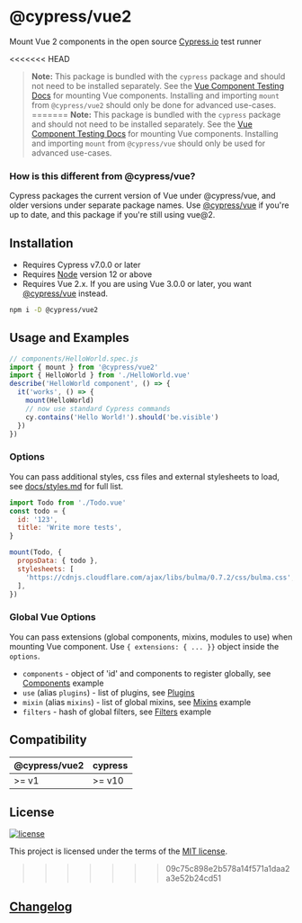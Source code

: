 # @cypress/vue2

Mount Vue 2 components in the open source [Cypress.io](https://www.cypress.io/) test runner

<<<<<<< HEAD
> **Note:** This package is bundled with the `cypress` package and should not need to be installed separately. See the [Vue Component Testing Docs](https://docs.cypress.io/guides/component-testing/vue/overview) for mounting Vue components. Installing and importing `mount` from `@cypress/vue2` should only be done for advanced use-cases.
=======
> **Note:** This package is bundled with the `cypress` package and should not need to be installed separately. See the [Vue Component Testing Docs](https://docs.cypress.io/guides/component-testing/quickstart-vue#Configuring-Component-Testing) for mounting Vue components. Installing and importing `mount` from `@cypress/vue` should only be used for advanced use-cases.

### How is this different from @cypress/vue?
Cypress packages the current version of Vue under @cypress/vue, and older versions under separate package names. Use [@cypress/vue](https://github.com/cypress-io/cypress/tree/develop/npm/vue) if you're up to date, and this package if you're still using vue@2.

## Installation

- Requires Cypress v7.0.0 or later
- Requires [Node](https://nodejs.org/en/) version 12 or above
- Requires Vue 2.x. If you are using Vue 3.0.0 or later, you want [@cypress/vue](https://github.com/cypress-io/cypress/tree/develop/npm/vue) instead.

```sh
npm i -D @cypress/vue2
```

## Usage and Examples

```js
// components/HelloWorld.spec.js
import { mount } from '@cypress/vue2'
import { HelloWorld } from './HelloWorld.vue'
describe('HelloWorld component', () => {
  it('works', () => {
    mount(HelloWorld)
    // now use standard Cypress commands
    cy.contains('Hello World!').should('be.visible')
  })
})
```

### Options

You can pass additional styles, css files and external stylesheets to load, see [docs/styles.md](./docs/styles.md) for full list.

```js
import Todo from './Todo.vue'
const todo = {
  id: '123',
  title: 'Write more tests',
}

mount(Todo, {
  propsData: { todo },
  stylesheets: [
    'https://cdnjs.cloudflare.com/ajax/libs/bulma/0.7.2/css/bulma.css',
  ],
})
```

### Global Vue Options

You can pass extensions (global components, mixins, modules to use)
when mounting Vue component. Use `{ extensions: { ... }}` object inside
the `options`.

- `components` - object of 'id' and components to register globally, see [Components](cypress/component/basic/components) example
- `use` (alias `plugins`) - list of plugins, see [Plugins](cypress/component/basic/plugins)
- `mixin` (alias `mixins`) - list of global mixins, see [Mixins](cypress/component/basic/mixins) example
- `filters` - hash of global filters, see [Filters](cypress/component/basic/filters) example

## Compatibility

| @cypress/vue2 | cypress |
| ------------- | ------- |
| >= v1         | >= v10  |

## License

[![license](https://img.shields.io/badge/license-MIT-green.svg)](https://github.com/cypress-io/cypress/blob/master/LICENSE)

This project is licensed under the terms of the [MIT license](/LICENSE).
>>>>>>> 09c75c898e2b578a14f571a1daa2a3e52b24cd51

## [Changelog](./CHANGELOG.md)
